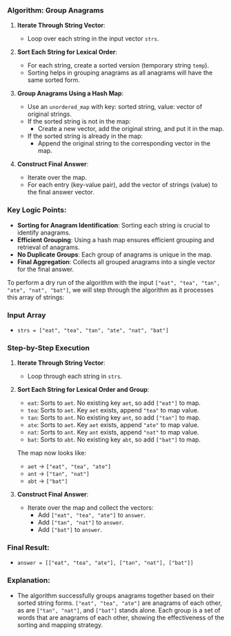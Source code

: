 ### Algorithm: Group Anagrams

1. **Iterate Through String Vector**:
   - Loop over each string in the input vector `strs`.

2. **Sort Each String for Lexical Order**:
   - For each string, create a sorted version (temporary string `temp`).
   - Sorting helps in grouping anagrams as all anagrams will have the same sorted form.

3. **Group Anagrams Using a Hash Map**:
   - Use an `unordered_map` with key: sorted string, value: vector of original strings.
   - If the sorted string is not in the map:
     - Create a new vector, add the original string, and put it in the map.
   - If the sorted string is already in the map:
     - Append the original string to the corresponding vector in the map.

4. **Construct Final Answer**:
   - Iterate over the map.
   - For each entry (key-value pair), add the vector of strings (value) to the final answer vector.

### Key Logic Points:

- **Sorting for Anagram Identification**: Sorting each string is crucial to identify anagrams.
- **Efficient Grouping**: Using a hash map ensures efficient grouping and retrieval of anagrams.
- **No Duplicate Groups**: Each group of anagrams is unique in the map.
- **Final Aggregation**: Collects all grouped anagrams into a single vector for the final answer.

To perform a dry run of the algorithm with the input `["eat", "tea", "tan", "ate", "nat", "bat"]`, we will step through the algorithm as it processes this array of strings:

### Input Array
- `strs = ["eat", "tea", "tan", "ate", "nat", "bat"]`

### Step-by-Step Execution

1. **Iterate Through String Vector**:
   - Loop through each string in `strs`.

2. **Sort Each String for Lexical Order and Group**:
   - `eat`: Sorts to `aet`. No existing key `aet`, so add `["eat"]` to map.
   - `tea`: Sorts to `aet`. Key `aet` exists, append `"tea"` to map value.
   - `tan`: Sorts to `ant`. No existing key `ant`, so add `["tan"]` to map.
   - `ate`: Sorts to `aet`. Key `aet` exists, append `"ate"` to map value.
   - `nat`: Sorts to `ant`. Key `ant` exists, append `"nat"` to map value.
   - `bat`: Sorts to `abt`. No existing key `abt`, so add `["bat"]` to map.

   The map now looks like:
   - `aet` -> `["eat", "tea", "ate"]`
   - `ant` -> `["tan", "nat"]`
   - `abt` -> `["bat"]`

3. **Construct Final Answer**:
   - Iterate over the map and collect the vectors:
     - Add `["eat", "tea", "ate"]` to `answer`.
     - Add `["tan", "nat"]` to `answer`.
     - Add `["bat"]` to `answer`.

### Final Result:
- `answer = [["eat", "tea", "ate"], ["tan", "nat"], ["bat"]]`

### Explanation:
- The algorithm successfully groups anagrams together based on their sorted string forms. `["eat", "tea", "ate"]` are anagrams of each other, as are `["tan", "nat"]`, and `["bat"]` stands alone. Each group is a set of words that are anagrams of each other, showing the effectiveness of the sorting and mapping strategy.